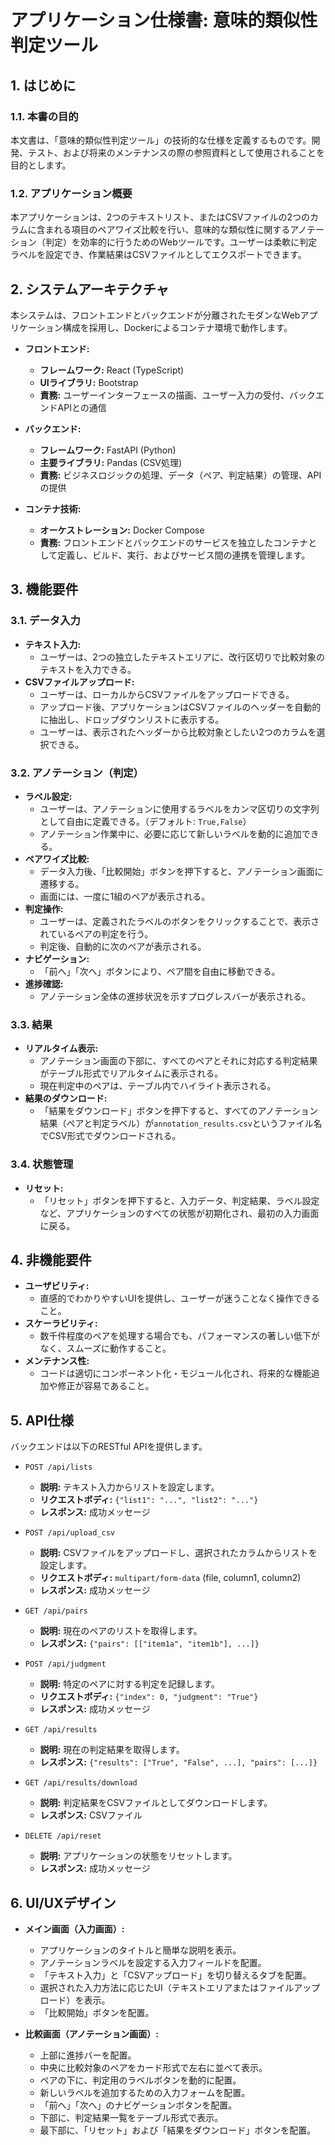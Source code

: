 # アプリケーション仕様書: 意味的類似性判定ツール

## 1. はじめに

### 1.1. 本書の目的

本文書は、「意味的類似性判定ツール」の技術的な仕様を定義するものです。開発、テスト、および将来のメンテナンスの際の参照資料として使用されることを目的とします。

### 1.2. アプリケーション概要

本アプリケーションは、2つのテキストリスト、またはCSVファイルの2つのカラムに含まれる項目のペアワイズ比較を行い、意味的な類似性に関するアノテーション（判定）を効率的に行うためのWebツールです。ユーザーは柔軟に判定ラベルを設定でき、作業結果はCSVファイルとしてエクスポートできます。

## 2. システムアーキテクチャ

本システムは、フロントエンドとバックエンドが分離されたモダンなWebアプリケーション構成を採用し、Dockerによるコンテナ環境で動作します。

- **フロントエンド:**
    - **フレームワーク:** React (TypeScript)
    - **UIライブラリ:** Bootstrap
    - **責務:** ユーザーインターフェースの描画、ユーザー入力の受付、バックエンドAPIとの通信

- **バックエンド:**
    - **フレームワーク:** FastAPI (Python)
    - **主要ライブラリ:** Pandas (CSV処理)
    - **責務:** ビジネスロジックの処理、データ（ペア、判定結果）の管理、APIの提供

- **コンテナ技術:**
    - **オーケストレーション:** Docker Compose
    - **責務:** フロントエンドとバックエンドのサービスを独立したコンテナとして定義し、ビルド、実行、およびサービス間の連携を管理します。

## 3. 機能要件

### 3.1. データ入力

- **テキスト入力:**
    - ユーザーは、2つの独立したテキストエリアに、改行区切りで比較対象のテキストを入力できる。
- **CSVファイルアップロード:**
    - ユーザーは、ローカルからCSVファイルをアップロードできる。
    - アップロード後、アプリケーションはCSVファイルのヘッダーを自動的に抽出し、ドロップダウンリストに表示する。
    - ユーザーは、表示されたヘッダーから比較対象としたい2つのカラムを選択できる。

### 3.2. アノテーション（判定）

- **ラベル設定:**
    - ユーザーは、アノテーションに使用するラベルをカンマ区切りの文字列として自由に定義できる。（デフォルト: `True,False`）
    - アノテーション作業中に、必要に応じて新しいラベルを動的に追加できる。
- **ペアワイズ比較:**
    - データ入力後、「比較開始」ボタンを押下すると、アノテーション画面に遷移する。
    - 画面には、一度に1組のペアが表示される。
- **判定操作:**
    - ユーザーは、定義されたラベルのボタンをクリックすることで、表示されているペアの判定を行う。
    - 判定後、自動的に次のペアが表示される。
- **ナビゲーション:**
    - 「前へ」「次へ」ボタンにより、ペア間を自由に移動できる。
- **進捗確認:**
    - アノテーション全体の進捗状況を示すプログレスバーが表示される。

### 3.3. 結果

- **リアルタイム表示:**
    - アノテーション画面の下部に、すべてのペアとそれに対応する判定結果がテーブル形式でリアルタイムに表示される。
    - 現在判定中のペアは、テーブル内でハイライト表示される。
- **結果のダウンロード:**
    - 「結果をダウンロード」ボタンを押下すると、すべてのアノテーション結果（ペアと判定ラベル）が`annotation_results.csv`というファイル名でCSV形式でダウンロードされる。

### 3.4. 状態管理

- **リセット:**
    - 「リセット」ボタンを押下すると、入力データ、判定結果、ラベル設定など、アプリケーションのすべての状態が初期化され、最初の入力画面に戻る。

## 4. 非機能要件

- **ユーザビリティ:**
    - 直感的でわかりやすいUIを提供し、ユーザーが迷うことなく操作できること。
- **スケーラビリティ:**
    - 数千件程度のペアを処理する場合でも、パフォーマンスの著しい低下がなく、スムーズに動作すること。
- **メンテナンス性:**
    - コードは適切にコンポーネント化・モジュール化され、将来的な機能追加や修正が容易であること。

## 5. API仕様

バックエンドは以下のRESTful APIを提供します。

- `POST /api/lists`
    - **説明:** テキスト入力からリストを設定します。
    - **リクエストボディ:** `{"list1": "...", "list2": "..."}`
    - **レスポンス:** 成功メッセージ

- `POST /api/upload_csv`
    - **説明:** CSVファイルをアップロードし、選択されたカラムからリストを設定します。
    - **リクエストボディ:** `multipart/form-data` (file, column1, column2)
    - **レスポンス:** 成功メッセージ

- `GET /api/pairs`
    - **説明:** 現在のペアのリストを取得します。
    - **レスポンス:** `{"pairs": [["item1a", "item1b"], ...]}`

- `POST /api/judgment`
    - **説明:** 特定のペアに対する判定を記録します。
    - **リクエストボディ:** `{"index": 0, "judgment": "True"}`
    - **レスポンス:** 成功メッセージ

- `GET /api/results`
    - **説明:** 現在の判定結果を取得します。
    - **レスポンス:** `{"results": ["True", "False", ...], "pairs": [...]}`

- `GET /api/results/download`
    - **説明:** 判定結果をCSVファイルとしてダウンロードします。
    - **レスポンス:** CSVファイル

- `DELETE /api/reset`
    - **説明:** アプリケーションの状態をリセットします。
    - **レスポンス:** 成功メッセージ

## 6. UI/UXデザイン

- **メイン画面（入力画面）:**
    - アプリケーションのタイトルと簡単な説明を表示。
    - アノテーションラベルを設定する入力フィールドを配置。
    - 「テキスト入力」と「CSVアップロード」を切り替えるタブを配置。
    - 選択された入力方法に応じたUI（テキストエリアまたはファイルアップロード）を表示。
    - 「比較開始」ボタンを配置。

- **比較画面（アノテーション画面）:**
    - 上部に進捗バーを配置。
    - 中央に比較対象のペアをカード形式で左右に並べて表示。
    - ペアの下に、判定用のラベルボタンを動的に配置。
    - 新しいラベルを追加するための入力フォームを配置。
    - 「前へ」「次へ」のナビゲーションボタンを配置。
    - 下部に、判定結果一覧をテーブル形式で表示。
    - 最下部に、「リセット」および「結果をダウンロード」ボタンを配置。

